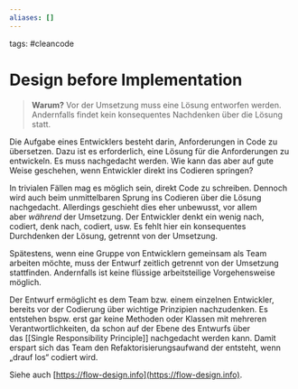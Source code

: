 ```yaml
---
aliases: []
---
```

tags: #cleancode 

# Design before Implementation

>**Warum?**
>Vor der Umsetzung muss eine Lösung entworfen werden. Andernfalls findet kein konsequentes Nachdenken über die Lösung statt.

Die Aufgabe eines Entwicklers besteht darin, Anforderungen in Code zu übersetzen. Dazu ist es erforderlich, eine Lösung für die Anforderungen zu entwickeln. Es muss nachgedacht werden. Wie kann das aber auf gute Weise geschehen, wenn Entwickler direkt ins Codieren springen?

In trivialen Fällen mag es möglich sein, direkt Code zu schreiben. Dennoch wird auch beim unmittelbaren Sprung ins Codieren über die Lösung nachgedacht. Allerdings geschieht dies eher unbewusst, vor allem aber _während_ der Umsetzung. Der Entwickler denkt ein wenig nach, codiert, denk nach, codiert, usw. Es fehlt hier ein konsequentes Durchdenken der Lösung, getrennt von der Umsetzung.

Spätestens, wenn eine Gruppe von Entwicklern gemeinsam als Team arbeiten möchte, muss der Entwurf zeitlich getrennt von der Umsetzung stattfinden. Andernfalls ist keine flüssige arbeitsteilige Vorgehensweise möglich.

Der Entwurf ermöglicht es dem Team bzw. einem einzelnen Entwickler, bereits vor der Codierung über wichtige Prinzipien nachzudenken. Es entstehen bspw. erst gar keine Methoden oder Klassen mit mehreren Verantwortlichkeiten, da schon auf der Ebene des Entwurfs über das [[Single Responsibility Principle]] nachgedacht werden kann. Damit erspart sich das Team den Refaktorisierungsaufwand der entsteht, wenn „drauf los“ codiert wird.

Siehe auch [](https://flow-design.info/)[https://flow-design.info](https://flow-design.info).